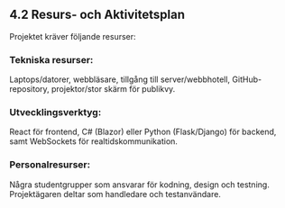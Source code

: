 ## 4.2 Resurs- och Aktivitetsplan

Projektet kräver följande resurser:
### Tekniska resurser: 
Laptops/datorer, webbläsare, tillgång till server/webbhotell, GitHub-repository, projektor/stor skärm för publikvy.

### Utvecklingsverktyg: 
React för frontend, C# (Blazor) eller Python (Flask/Django) för backend, samt WebSockets för realtidskommunikation.

### Personalresurser: 
Några studentgrupper som ansvarar för kodning, design och testning. Projektägaren deltar som handledare och testanvändare.

